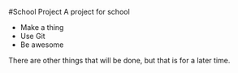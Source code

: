 #School Project
A project for school

- Make a thing
- Use Git
- Be awesome

There are other things that will be done, but that is for a later time.